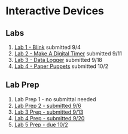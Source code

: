 # Interactive Devices

## Labs
1. [Lab 1 - Blink](https://github.com/chrisbrownell/IDD-Fa18-Lab1-ckb77) submitted 9/4
2. [Lab 2 - Make A Digital Timer](https://github.com/chrisbrownell/IDD-Fa18-Lab2-ckb77/blob/master/README.md) submitted 9/11
3. [Lab 3 - Data Logger](https://github.com/chrisbrownell/IDD-Fa18-Lab3-ckb77/blob/master/README.md) submitted 9/18
4. [Lab 4 - Paper Puppets](https://github.com/chrisbrownell/IDD-Fa18-Lab4-ckb77/blob/master/README.md) submitted 10/2

## Lab Prep
1. Lab Prep 1 - no submittal needed
2. [Lab Prep 2 - submitted 9/6](https://github.com/chrisbrownell/IDD-Fa18-Lab2-Prep/)
3. [Lab 3 Prep - submitted 9/13](https://github.com/chrisbrownell/IDD-Fa18-Lab3-Prep/blob/master/README.md)
4. [Lab 4 Prep - submitted 9/20](https://github.com/chrisbrownell/IDD-Fa18-Lab4-Prep/blob/master/README.md)
5. [Lab 5 Prep - due 10/2]()
